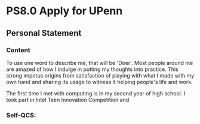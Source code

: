 # PS8.0 Apply for UPenn

## Personal Statement

### Content

To use one word to describe me, that will be 'Doer'. Most people around me are amazed of how I indulge in putting my thoughts into practice. This strong impetus origins from satisfaction of playing with what I made with my own hand and sharing its usage to witness it helping people's life and work.

The first time I met with computing is in my second year of high school. I took part in Intel Teen Innovation Competition and

### Self-QCS:
